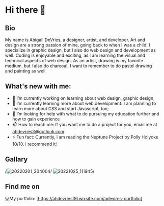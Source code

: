 # Hi there 👋
## Bio

My name is Abigail DeVries, a designer, artist, and developer. Art and design are a strong passion of mine, going back to when I was a child. I specialize in graphic design, but I also do web design and development as well. Coding is enjoyable and exciting, as I am learning the visual and technical aspects of web design. As an artist, drawing is my favorite medium, but I also do charcoal. I want to remember to do pastel drawing and painting as well.

## What's new with me:

- 🔭 I’m currently working on learning about web design, graphic design,
- 🌱 I’m currently learning more about web development. I am planning to learn more about CSS and start Javascript, too;
- 🤔 I’m looking for help with what to do pursuing my education further and how to gain experience
- 📫 How to reach me: If you want me to do a project for you, email me at ahdevries3@outlook.com
- ⚡ Fun fact: Currently, I am reading the Neptune Project by Polly Holyoke 10/10. I recommend it!

## Gallary
/![20220201_204004](https://github.com/ahdevries21/ahdevries21/assets/145778459/99e9efe7-c347-42cc-a80e-efbbf425c97d)/ ![20221025_111945](https://github.com/ahdevries21/ahdevries21/assets/145778459/ce061dcf-4ebc-4882-8e7e-c3c1bd3a866b)/ 

## Find me on
💻My portfolio: [https://ahdevries36.wixsite.com/adevires-portfolio]


